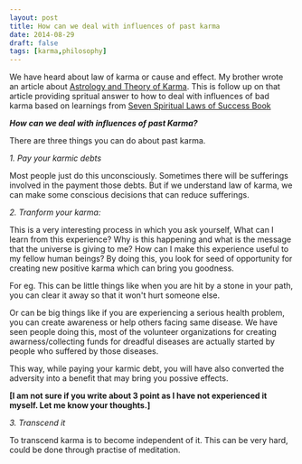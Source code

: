 ```yaml
---
layout: post
title: How can we deal with influences of past karma
date: 2014-08-29
draft: false
tags: [karma,philosophy]
---
```


We have heard about law of karma or cause and effect. My brother wrote an article about [Astrology and Theory of Karma](http://innovativeastrosolutions.wordpress.com/2014/03/31/astrology-and-theory-of-karma/).
This is follow up on that article providing spritual answer to how to deal with influences of bad karma based on learnings from [Seven Spiritual Laws of Success Book](http://www.amazon.com/Seven-Spiritual-Laws-Success-Fulfillment-ebook/dp/B005BY3XHC/)

***How can we deal with influences of past Karma?***

There are three things you can do about past karma.

*1. Pay your karmic debts*

Most people just do this unconsciously. Sometimes there will be sufferings involved in the payment those debts. But if we understand law of karma, we can make some conscious decisions that can reduce sufferings.

*2. Tranform your karma:* 

This is a very interesting process in which you ask yourself, What can I learn from this experience? Why is this happening and what is the message that the universe is giving to me? How can I make this experience useful to my fellow human beings? By doing this, you look for seed of opportunity for creating new positive karma which can bring you goodness.

For eg. This can be little things like when you are hit by a stone in your path, you can clear it away so that it won't hurt someone else. 

Or can be big things like if you are experiencing a serious health problem, you can create awareness or help others facing same disease. We have seen people doing this, most of the volunteer organizations for creating awarness/collecting funds for dreadful diseases are actually started by people who suffered by those diseases.

This way, while paying your karmic debt, you will have also converted the adversity into a benefit that may bring you possive effects.

**[I am not sure if you write about 3 point as I have not experienced it myself. Let me know your thoughts.]**

*3. Transcend it*

To transcend karma is to become independent of it. This can be very hard, could be done through practise of meditation. 